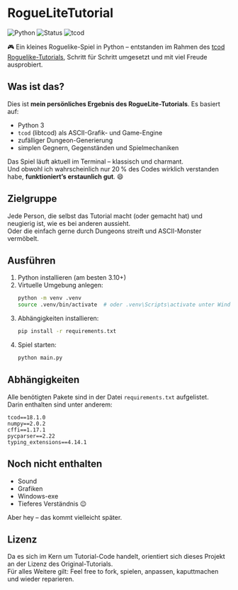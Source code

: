 # RogueLiteTutorial

![Python](https://img.shields.io/badge/Python-3.10+-blue?logo=python)
![Status](https://img.shields.io/badge/status-learning-informational)
![tcod](https://img.shields.io/badge/based_on-tcod_tutorial-green)

🎮 Ein kleines Roguelike-Spiel in Python – entstanden im Rahmen des [tcod Roguelike-Tutorials](https://rogueliketutorials.com/tutorials/tcod/), Schritt für Schritt umgesetzt und mit viel Freude ausprobiert.

## Was ist das?

Dies ist **mein persönliches Ergebnis des RogueLite-Tutorials**. Es basiert auf:
- Python 3
- `tcod` (libtcod) als ASCII-Grafik- und Game-Engine
- zufälliger Dungeon-Generierung
- simplen Gegnern, Gegenständen und Spielmechaniken

Das Spiel läuft aktuell im Terminal – klassisch und charmant.  
Und obwohl ich wahrscheinlich nur 20 % des Codes wirklich verstanden habe, **funktioniert’s erstaunlich gut**. 😄

## Zielgruppe

Jede Person, die selbst das Tutorial macht (oder gemacht hat) und neugierig ist, wie es bei anderen aussieht.  
Oder die einfach gerne durch Dungeons streift und ASCII-Monster vermöbelt.

## Ausführen

1. Python installieren (am besten 3.10+)
2. Virtuelle Umgebung anlegen:
   ```bash
   python -m venv .venv
   source .venv/bin/activate  # oder .venv\Scripts\activate unter Windows
   ```
3. Abhängigkeiten installieren:
   ```bash
   pip install -r requirements.txt
   ```
4. Spiel starten:
   ```bash
   python main.py
   ```

## Abhängigkeiten

Alle benötigten Pakete sind in der Datei `requirements.txt` aufgelistet.  
Darin enthalten sind unter anderem:

```
tcod==18.1.0
numpy==2.0.2
cffi==1.17.1
pycparser==2.22
typing_extensions==4.14.1
```

## Noch nicht enthalten

- Sound  
- Grafiken  
- Windows-exe  
- Tieferes Verständnis 😉

Aber hey – das kommt vielleicht später.

## Lizenz

Da es sich im Kern um Tutorial-Code handelt, orientiert sich dieses Projekt an der Lizenz des Original-Tutorials.  
Für alles Weitere gilt: Feel free to fork, spielen, anpassen, kaputtmachen und wieder reparieren.
